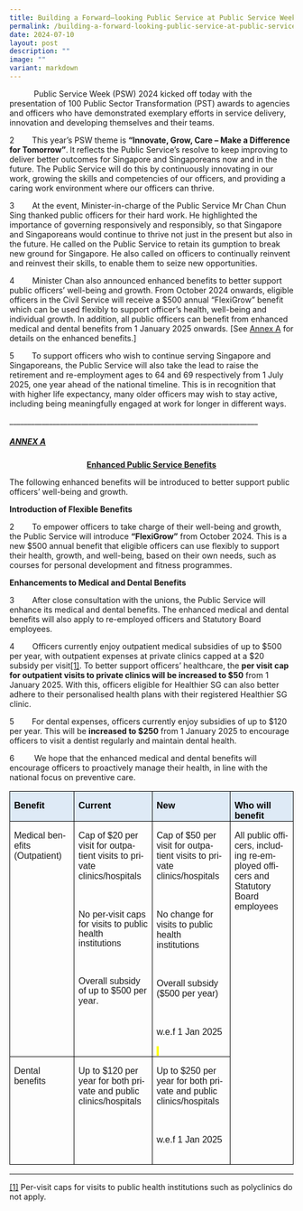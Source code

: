 ```yaml
---
title: Building a Forward–looking Public Service at Public Service Week 2024
permalink: /building-a-forward-looking-public-service-at-public-service-week-2024/
date: 2024-07-10
layout: post
description: ""
image: ""
variant: markdown
---
```

&nbsp;&nbsp;&nbsp;&nbsp;&nbsp;&nbsp;&nbsp;&nbsp;&nbsp;&nbsp;&nbsp;Public Service Week (PSW) 2024 kicked off today with the presentation
of 100 Public Sector Transformation (PST) awards to agencies and officers
who have demonstrated exemplary efforts in service delivery, innovation
and developing themselves and their teams.
<p></p>
<p>2&nbsp;&nbsp;&nbsp;&nbsp;&nbsp;&nbsp;&nbsp; This year’s PSW theme is <strong>“Innovate, Grow, Care – Make a Difference for Tomorrow”</strong>.<strong> </strong>It<strong> </strong>reflects
the Public Service’s resolve to keep improving to deliver better outcomes
for Singapore and Singaporeans now and in the future. The Public Service
will do this by continuously innovating in our work, growing the skills
and competencies of our officers, and providing a caring work environment
where our officers can thrive.</p>
<p>3&nbsp;&nbsp;&nbsp;&nbsp;&nbsp;&nbsp;&nbsp; At the event, Minister-in-charge
of the Public Service Mr Chan Chun Sing thanked public officers for their
hard work. He highlighted the importance of governing responsively and
responsibly, so that Singapore and Singaporeans would continue to thrive
not just in the present but also in the future. He called on the Public
Service to retain its gumption to break new ground for Singapore. He also
called on officers to continually reinvent and reinvest their skills, to
enable them to seize new opportunities.</p>
<p>4&nbsp;&nbsp;&nbsp;&nbsp;&nbsp;&nbsp;&nbsp; Minister Chan also announced
enhanced benefits to better support public officers’ well-being and growth.
From October 2024 onwards, eligible officers in the Civil Service will
receive a $500 annual “FlexiGrow” benefit which can be used flexibly to
support officer’s health, well-being and individual growth. In addition,
all public officers can benefit from enhanced medical and dental benefits
from 1 January 2025 onwards. [See <u>Annex A</u> for details on the enhanced
benefits.]</p>
<p>5&nbsp;&nbsp;&nbsp;&nbsp;&nbsp;&nbsp;&nbsp; To support officers who wish
to continue serving Singapore and Singaporeans, the Public Service will
also take the lead to raise the retirement and re-employment ages to 64
and 69 respectively from 1 July 2025, one year ahead of the national timeline.
This is in recognition that with higher life expectancy, many older officers
may wish to stay active, including being meaningfully engaged at work for
longer in different ways.</p>

<p>_____________________________________________________________________</p>
<h5><strong><u>ANNEX A</u></strong></h5>
<p></p>
        
<center><b><u>Enhanced Public Service Benefits</u></b></center>

The following enhanced benefits will be introduced to better support public officers’ well-being and growth.

**Introduction of Flexible Benefits**

2&nbsp;&nbsp;&nbsp;&nbsp;&nbsp;&nbsp;&nbsp; To empower officers to take charge of their well-being and growth, the Public Service will introduce **“FlexiGrow”** from October 2024. This is a new $500 annual benefit that eligible officers can use flexibly to support their health, growth, and well-being, based on their own needs, such as courses for personal development and fitness programmes.

**Enhancements to Medical and Dental Benefits**

3&nbsp;&nbsp;&nbsp;&nbsp;&nbsp;&nbsp;&nbsp; After close consultation with the unions, the Public Service will enhance its medical and dental benefits. The enhanced medical and dental benefits will also apply to re-employed officers and Statutory Board employees.

4&nbsp;&nbsp;&nbsp;&nbsp;&nbsp;&nbsp;&nbsp; Officers currently enjoy outpatient medical subsidies of up to $500 per year, with outpatient expenses at private clinics capped at a $20 subsidy per visit[\[1\]](#_ftn1). To better support officers’ healthcare, the **per visit cap for outpatient visits to private clinics will be increased to $50** from 1 January 2025. With this, officers eligible for Healthier SG can also better adhere to their personalised health plans with their registered Healthier SG clinic.

5&nbsp;&nbsp;&nbsp;&nbsp;&nbsp;&nbsp;&nbsp; For dental expenses, officers currently enjoy subsidies of up to $120 per year. This will be **increased to $250** from 1 January 2025 to encourage officers to visit a dentist regularly and maintain dental health.

6 &nbsp;&nbsp;&nbsp;&nbsp;&nbsp;&nbsp; &nbsp;We hope that the enhanced medical and dental benefits will encourage officers to proactively manage their health, in line with the national focus on preventive care.



<table style="border-collapse:collapse;border:none;mso-border-alt:solid windowtext .5pt;
 mso-yfti-tbllook:1184;mso-padding-alt:0cm 5.4pt 0cm 5.4pt" cellpadding="0" cellspacing="0" border="1" class="MsoTableGrid"><tbody><tr style="mso-yfti-irow:0;mso-yfti-firstrow:yes"><td style="width:98.75pt;border:solid windowtext 1.0pt;
  mso-border-alt:solid windowtext .5pt;background:#DEEAF6;mso-background-themecolor:
  accent5;mso-background-themetint:51;padding:0cm 5.4pt 0cm 5.4pt" valign="top" width="132"><p style="margin-bottom:0cm;line-height:normal" class="MsoNormal"><b><span style="font-size:12.0pt;font-family:&quot;Arial&quot;,sans-serif;color:black;
  mso-color-alt:windowtext;mso-ansi-language:EN-US;mso-fareast-language:EN-US" lang="EN-US">Benefit</span></b><b><span style="font-size:12.0pt;font-family:&quot;Arial&quot;,sans-serif;mso-ansi-language:
  EN-US;mso-fareast-language:EN-US" lang="EN-US"></span></b></p></td><td style="width:112.5pt;border:solid windowtext 1.0pt;
  border-left:none;mso-border-left-alt:solid windowtext .5pt;mso-border-alt:
  solid windowtext .5pt;background:#DEEAF6;mso-background-themecolor:accent5;
  mso-background-themetint:51;padding:0cm 5.4pt 0cm 5.4pt" valign="top" width="150"><p style="margin-bottom:0cm;line-height:normal" class="MsoNormal"><b><span style="font-size:12.0pt;font-family:&quot;Arial&quot;,sans-serif;color:black;
  mso-color-alt:windowtext;mso-ansi-language:EN-US;mso-fareast-language:EN-US" lang="EN-US">Current</span></b><b><span style="font-size:12.0pt;font-family:&quot;Arial&quot;,sans-serif;mso-ansi-language:
  EN-US;mso-fareast-language:EN-US" lang="EN-US"></span></b></p></td><td style="width:112.5pt;border:solid windowtext 1.0pt;
  border-left:none;mso-border-left-alt:solid windowtext .5pt;mso-border-alt:
  solid windowtext .5pt;background:#DEEAF6;mso-background-themecolor:accent5;
  mso-background-themetint:51;padding:0cm 5.4pt 0cm 5.4pt" valign="top" width="150"><p style="margin-bottom:0cm;line-height:normal" class="MsoNormal"><b><span style="font-size:12.0pt;font-family:&quot;Arial&quot;,sans-serif;color:black;
  mso-color-alt:windowtext;mso-ansi-language:EN-US;mso-fareast-language:EN-US" lang="EN-US">New</span></b><b><span style="font-size:12.0pt;font-family:&quot;Arial&quot;,sans-serif;mso-ansi-language:
  EN-US;mso-fareast-language:EN-US" lang="EN-US"></span></b></p></td><td style="width:127.05pt;border:solid windowtext 1.0pt;
  border-left:none;mso-border-left-alt:solid windowtext .5pt;mso-border-alt:
  solid windowtext .5pt;background:#DEEAF6;mso-background-themecolor:accent5;
  mso-background-themetint:51;padding:0cm 5.4pt 0cm 5.4pt" valign="top" width="169"><p style="margin-bottom:0cm;line-height:normal" class="MsoNormal"><b><span style="font-size:12.0pt;font-family:&quot;Arial&quot;,sans-serif;color:black;
  mso-color-alt:windowtext;mso-ansi-language:EN-US;mso-fareast-language:EN-US" lang="EN-US">Who will benefit</span></b><b><span style="font-size:12.0pt;
  font-family:&quot;Arial&quot;,sans-serif;mso-ansi-language:EN-US;mso-fareast-language:
  EN-US" lang="EN-US"></span></b></p></td></tr><tr style="mso-yfti-irow:1"><td style="width:98.75pt;border:solid windowtext 1.0pt;
  border-top:none;mso-border-top-alt:solid windowtext .5pt;mso-border-alt:solid windowtext .5pt;
  padding:0cm 5.4pt 0cm 5.4pt" valign="top" width="132"><p style="margin-bottom:0cm;line-height:normal" class="MsoNormal"><span style="font-size:12.0pt;font-family:&quot;Arial&quot;,sans-serif;mso-ansi-language:
  EN-US;mso-fareast-language:EN-US" lang="EN-US">Medical benefits (Outpatient)</span></p></td><td style="width:112.5pt;border-top:none;border-left:
  none;border-bottom:solid windowtext 1.0pt;border-right:solid windowtext 1.0pt;
  mso-border-top-alt:solid windowtext .5pt;mso-border-left-alt:solid windowtext .5pt;
  mso-border-alt:solid windowtext .5pt;padding:0cm 5.4pt 0cm 5.4pt" valign="top" width="150"><p style="margin-bottom:0cm;line-height:normal" class="MsoNormal"><span style="font-size:12.0pt;font-family:&quot;Arial&quot;,sans-serif;mso-ansi-language:
  EN-US;mso-fareast-language:EN-US" lang="EN-US">Cap of $20 per visit for outpatient visits to private clinics/hospitals</span></p><p style="margin-bottom:0cm;line-height:normal" class="MsoNormal"><span style="font-size:12.0pt;font-family:&quot;Arial&quot;,sans-serif;mso-ansi-language:
  EN-US;mso-fareast-language:EN-US" lang="EN-US">&nbsp;</span></p><p style="margin-bottom:0cm;line-height:107%" class="MsoNormal"><span style="font-size:12.0pt;line-height:107%;font-family:&quot;Arial&quot;,sans-serif;
  mso-fareast-language:EN-US">No per-visit caps for visits to public health institutions</span><span style="font-size:12.0pt;line-height:107%;
  font-family:&quot;Arial&quot;,sans-serif"></span></p><p style="margin-bottom:0cm;line-height:normal" class="MsoNormal"><span style="font-size:12.0pt;font-family:&quot;Arial&quot;,sans-serif;mso-fareast-language:
  EN-US">&nbsp;</span></p><p style="margin-bottom:8.0pt;line-height:107%" class="MsoNormal"><span style="font-size:12.0pt;line-height:107%;font-family:&quot;Arial&quot;,sans-serif;
  mso-fareast-language:EN-US">Overall subsidy of up to $500 per year</span><span style="font-size:12.0pt;line-height:107%;font-family:&quot;Arial&quot;,sans-serif;
  mso-ansi-language:EN-US;mso-fareast-language:EN-US" lang="EN-US">.</span></p></td><td style="width:112.5pt;border-top:none;border-left:
  none;border-bottom:solid windowtext 1.0pt;border-right:solid windowtext 1.0pt;
  mso-border-top-alt:solid windowtext .5pt;mso-border-left-alt:solid windowtext .5pt;
  mso-border-alt:solid windowtext .5pt;padding:0cm 5.4pt 0cm 5.4pt" valign="top" width="150"><p style="margin-bottom:0cm;line-height:normal" class="MsoNormal"><span style="font-size:12.0pt;font-family:&quot;Arial&quot;,sans-serif;mso-ansi-language:
  EN-US;mso-fareast-language:EN-US" lang="EN-US">Cap of $50 per visit for outpatient visits to private clinics/hospitals</span></p><p style="margin-bottom:0cm;line-height:normal" class="MsoNormal"><span style="font-size:12.0pt;font-family:&quot;Arial&quot;,sans-serif;mso-ansi-language:
  EN-US;mso-fareast-language:EN-US" lang="EN-US">&nbsp;</span></p><p style="margin-bottom:0cm;line-height:normal" class="MsoNormal"><span style="font-size:12.0pt;font-family:&quot;Arial&quot;,sans-serif;mso-ansi-language:
  EN-US;mso-fareast-language:EN-US" lang="EN-US">No change for visits to public health institutions</span></p><p style="margin-bottom:0cm;line-height:normal" class="MsoNormal"><span style="font-size:12.0pt;font-family:&quot;Arial&quot;,sans-serif;mso-ansi-language:
  EN-US;mso-fareast-language:EN-US" lang="EN-US">&nbsp;</span></p><p style="margin-bottom:0cm;line-height:normal" class="MsoNormal"><span style="font-size:12.0pt;font-family:&quot;Arial&quot;,sans-serif;mso-ansi-language:
  EN-US;mso-fareast-language:EN-US" lang="EN-US">Overall subsidy ($500 per year)</span></p><p style="margin-bottom:0cm;line-height:normal" class="MsoNormal"><span style="font-size:12.0pt;font-family:&quot;Arial&quot;,sans-serif;mso-ansi-language:
  EN-US;mso-fareast-language:EN-US" lang="EN-US">&nbsp;</span></p><p style="margin-bottom:0cm;line-height:normal" class="MsoNormal"><span style="font-size:12.0pt;font-family:&quot;Arial&quot;,sans-serif;mso-ansi-language:
  EN-US;mso-fareast-language:EN-US" lang="EN-US">w.e.f 1 Jan 2025</span></p><p style="margin-bottom:0cm;line-height:normal" class="MsoNormal"><span style="font-size:12.0pt;font-family:&quot;Arial&quot;,sans-serif;background:
  yellow;mso-highlight:yellow;mso-ansi-language:EN-US;mso-fareast-language:
  EN-US" lang="EN-US">&nbsp;</span></p></td><td style="width:127.05pt;border-top:none;
  border-left:none;border-bottom:solid windowtext 1.0pt;border-right:solid windowtext 1.0pt;
  mso-border-top-alt:solid windowtext .5pt;mso-border-left-alt:solid windowtext .5pt;
  mso-border-alt:solid windowtext .5pt;padding:0cm 5.4pt 0cm 5.4pt" valign="top" rowspan="2" width="169"><p style="margin-bottom:0cm;line-height:normal" class="MsoNormal"><span style="font-size:12.0pt;font-family:&quot;Arial&quot;,sans-serif;mso-ansi-language:
  EN-US;mso-fareast-language:EN-US" lang="EN-US">All public officers, including re-employed officers and Statutory Board employees</span></p></td></tr><tr style="mso-yfti-irow:2;mso-yfti-lastrow:yes"><td style="width:98.75pt;border:solid windowtext 1.0pt;
  border-top:none;mso-border-top-alt:solid windowtext .5pt;mso-border-alt:solid windowtext .5pt;
  padding:0cm 5.4pt 0cm 5.4pt" valign="top" width="132"><p style="margin-bottom:0cm;line-height:normal" class="MsoNormal"><span style="font-size:12.0pt;font-family:&quot;Arial&quot;,sans-serif;mso-fareast-language:
  EN-US">Dental benefits</span></p></td><td style="width:112.5pt;border-top:none;border-left:
  none;border-bottom:solid windowtext 1.0pt;border-right:solid windowtext 1.0pt;
  mso-border-top-alt:solid windowtext .5pt;mso-border-left-alt:solid windowtext .5pt;
  mso-border-alt:solid windowtext .5pt;padding:0cm 5.4pt 0cm 5.4pt" valign="top" width="150"><p style="margin-bottom:0cm;line-height:normal" class="MsoNormal"><span style="font-size:12.0pt;font-family:&quot;Arial&quot;,sans-serif;mso-ansi-language:
  EN-US;mso-fareast-language:EN-US" lang="EN-US">Up to $120 per year for both private and public clinics/hospitals</span></p></td><td style="width:112.5pt;border-top:none;border-left:
  none;border-bottom:solid windowtext 1.0pt;border-right:solid windowtext 1.0pt;
  mso-border-top-alt:solid windowtext .5pt;mso-border-left-alt:solid windowtext .5pt;
  mso-border-alt:solid windowtext .5pt;padding:0cm 5.4pt 0cm 5.4pt" valign="top" width="150"><p style="margin-bottom:0cm;line-height:normal" class="MsoNormal"><span style="font-size:12.0pt;font-family:&quot;Arial&quot;,sans-serif;mso-ansi-language:
  EN-US;mso-fareast-language:EN-US" lang="EN-US">Up to $250 per year for both private and public clinics/hospitals</span></p><p style="margin-bottom:0cm;line-height:normal" class="MsoNormal"><span style="font-size:12.0pt;font-family:&quot;Arial&quot;,sans-serif;mso-ansi-language:
  EN-US;mso-fareast-language:EN-US" lang="EN-US">&nbsp;</span></p><p style="margin-bottom:0cm;line-height:normal" class="MsoNormal"><span style="font-size:12.0pt;font-family:&quot;Arial&quot;,sans-serif;mso-ansi-language:
  EN-US;mso-fareast-language:EN-US" lang="EN-US">w.e.f 1 Jan 2025</span></p><p style="margin-bottom:0cm;line-height:normal" class="MsoNormal"><span style="font-size:12.0pt;font-family:&quot;Arial&quot;,sans-serif;mso-ansi-language:
  EN-US;mso-fareast-language:EN-US" lang="EN-US">&nbsp;</span></p></td></tr></tbody></table>
	
<p></p>
<p></p>
<p></p>

  * * *

[\[1\]](#_ftnref1) Per-visit caps for visits to public health institutions such as polyclinics do not apply.
<p>&nbsp;</p>         


